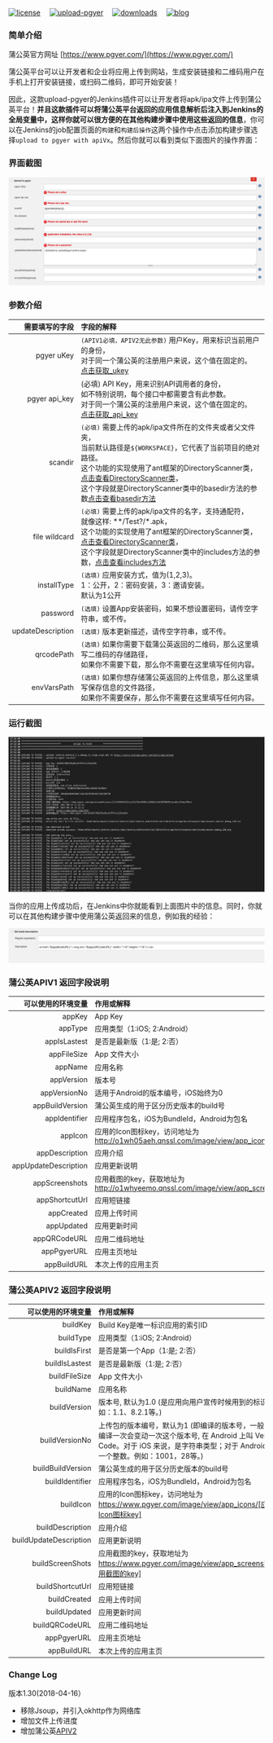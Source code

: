 [![license](https://img.shields.io/github/license/mashape/apistatus.svg)](http://opensource.org/licenses/MIT)&#8194;&#8194;
[![upload-pgyer](https://img.shields.io/badge/upload--pgyer-1.24-brightgreen.svg)](https://github.com/myroid/jenkins-upload-pgyer-plugin)&#8194;&#8194;
[![downloads](https://img.shields.io/badge/downloads-%3C1K-orange.svg)](https://github.com/myroid/jenkins-upload-pgyer-plugin)&#8194;&#8194;
[![blog](https://img.shields.io/badge/blog-dafan.tech-red.svg)](http://dafan.tech)

### 简单介绍

蒲公英官方网址 [https://www.pgyer.com/](https://www.pgyer.com/)

蒲公英平台可以让开发者和企业将应用上传到网站，生成安装链接和二维码用户在手机上打开安装链接，或扫码二维码，即可开始安装！

因此，这款upload-pgyer的Jenkins插件可以让开发者将apk/ipa文件上传到蒲公英平台！**并且这款插件可以将蒲公英平台返回的应用信息解析后注入到Jenkins的全局变量中，这样你就可以很方便的在其他构建步骤中使用这些返回的信息**，你可以在Jenkins的job配置页面的`构建`和`构建后操作`这两个操作中点击添加构建步骤选择`upload to pgyer with apiVx`。然后你就可以看到类似下面图片的操作界面：

### 界面截图
![](./img/upload-pgyer.png)

### 参数介绍
需要填写的字段|字段的解释
----:|:----------
pgyer uKey|`(APIV1必填，APIV2无此参数)` 用户Key，用来标识当前用户的身份，<br/>对于同一个蒲公英的注册用户来说，这个值在固定的。<br/>[点击获取_ukey](https://www.pgyer.com/account/api)
pgyer api_key|(必填) API Key，用来识别API调用者的身份，<br/>如不特别说明，每个接口中都需要含有此参数。<br/>对于同一个蒲公英的注册用户来说，这个值在固定的。<br/>[点击获取_api_key](https://www.pgyer.com/account/api)
scandir|`(必填)` 需要上传的apk/ipa文件所在的文件夹或者父文件夹，<br/>当前默认路径是`${WORKSPACE}`，它代表了当前项目的绝对路径。<br/>这个功能的实现使用了ant框架的DirectoryScanner类，[点击查看DirectoryScanner类](https://ant.apache.org/manual/api/org/apache/tools/ant/DirectoryScanner.html)，<br/>这个字段就是DirectoryScanner类中的basedir方法的参数[点击查看basedir方法](https://ant.apache.org/manual/api/org/apache/tools/ant/DirectoryScanner.html#basedir)
file wildcard|`(必填)` 需要上传的apk/ipa文件的名字，支持通配符，<br/>就像这样: **/Test?/*.apk，<br/>这个功能的实现使用了ant框架的DirectoryScanner类，[点击查看DirectoryScanner类](https://ant.apache.org/manual/api/org/apache/tools/ant/DirectoryScanner.html)，<br/>这个字段就是DirectoryScanner类中的includes方法的参数，[点击查看includes方法](https://ant.apache.org/manual/api/org/apache/tools/ant/DirectoryScanner.html#includes)
installType|`(选填)` 应用安装方式，值为(1,2,3)。<br/>1：公开，2：密码安装，3：邀请安装。<br/>默认为1公开
password|`(选填)` 设置App安装密码，如果不想设置密码，请传空字符串，或不传。
updateDescription|`(选填)` 版本更新描述，请传空字符串，或不传。
qrcodePath|`(选填)` 如果你需要下载蒲公英返回的二维码，那么这里填写二维码的存储路径，<br/>如果你不需要下载，那么你不需要在这里填写任何内容。
envVarsPath |`(选填)` 如果你想存储蒲公英返回的上传信息，那么这里填写保存信息的文件路径，<br/>如果你不需要保存，那么你不需要在这里填写任何内容。

### 运行截图
![](./img/upload-pgyer-2.png)

当你的应用上传成功后，在Jenkins中你就能看到上面图片中的信息。同时，你就可以在其他构建步骤中使用蒲公英返回来的信息，例如我的经验：

![](./img/upload-pgyer-3.png)

### 蒲公英APIV1 返回字段说明
可以使用的环境变量|作用或解释
----:|:----------
appKey|App Key
appType|应用类型（1:iOS; 2:Android）
appIsLastest|是否是最新版（1:是; 2:否）
appFileSize|App 文件大小
appName| 应用名称
appVersion|版本号
appVersionNo|适用于Android的版本编号，iOS始终为0
appBuildVersion|蒲公英生成的用于区分历史版本的build号
appIdentifier|应用程序包名，iOS为BundleId，Android为包名
appIcon|应用的Icon图标key，访问地址为 http://o1wh05aeh.qnssl.com/image/view/app_icons/[appIcon]
appDescription|应用介绍
appUpdateDescription|应用更新说明
appScreenshots|应用截图的key，获取地址为 http://o1whyeemo.qnssl.com/image/view/app_screenshots/[appScreenshots]
appShortcutUrl|应用短链接
appCreated|应用上传时间
appUpdated|应用更新时间
appQRCodeURL|应用二维码地址
appPgyerURL|应用主页地址
appBuildURL|本次上传的应用主页

### 蒲公英APIV2 返回字段说明
可以使用的环境变量|作用或解释
----:|:----------
buildKey | Build Key是唯一标识应用的索引ID
buildType | 应用类型（1:iOS; 2:Android）
buildIsFirst | 是否是第一个App（1:是; 2:否）
buildIsLastest | 是否是最新版（1:是; 2:否）
buildFileSize | App 文件大小
buildName | 应用名称
buildVersion | 版本号, 默认为1.0 (是应用向用户宣传时候用到的标识，例如：1.1、8.2.1等。)
buildVersionNo |上传包的版本编号，默认为1 (即编译的版本号，一般来说，编译一次会变动一次这个版本号, 在 Android 上叫 Version Code。对于 iOS 来说，是字符串类型；对于 Android 来说是一个整数。例如：1001，28等。)
buildBuildVersion | 蒲公英生成的用于区分历史版本的build号
buildIdentifier | 应用程序包名，iOS为BundleId，Android为包名
buildIcon | 应用的Icon图标key，访问地址为 https://www.pgyer.com/image/view/app_icons/[应用的Icon图标key]
buildDescription | 应用介绍
buildUpdateDescription | 应用更新说明
buildScreenShots | 应用截图的key，获取地址为 https://www.pgyer.com/image/view/app_screenshots/[应用截图的key]
buildShortcutUrl | 应用短链接
buildCreated | 应用上传时间
buildUpdated | 应用更新时间
buildQRCodeURL |应用二维码地址
appPgyerURL| 应用主页地址
appBuildURL| 本次上传的应用主页

### Change Log
版本1.30(2018-04-16）

- 移除Jsoup，并引入okhttp作为网络库
- 增加文件上传进度
- 增加蒲公英[APIV2](https://www.pgyer.com/doc/view/api#uploadApp)